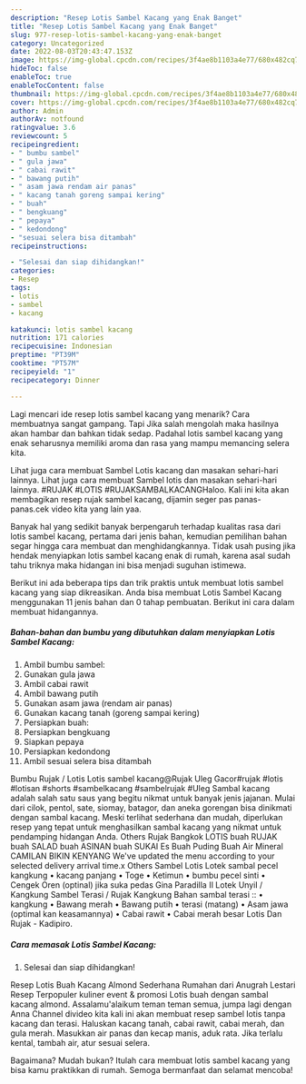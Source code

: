 ```yaml
---
description: "Resep Lotis Sambel Kacang yang Enak Banget"
title: "Resep Lotis Sambel Kacang yang Enak Banget"
slug: 977-resep-lotis-sambel-kacang-yang-enak-banget
category: Uncategorized
date: 2022-08-03T20:43:47.153Z
image: https://img-global.cpcdn.com/recipes/3f4ae8b1103a4e77/680x482cq70/lotis-sambel-kacang-foto-resep-utama.jpg
hideToc: false
enableToc: true
enableTocContent: false
thumbnail: https://img-global.cpcdn.com/recipes/3f4ae8b1103a4e77/680x482cq70/lotis-sambel-kacang-foto-resep-utama.jpg
cover: https://img-global.cpcdn.com/recipes/3f4ae8b1103a4e77/680x482cq70/lotis-sambel-kacang-foto-resep-utama.jpg
author: Admin
authorAv: notfound
ratingvalue: 3.6
reviewcount: 5
recipeingredient:
- " bumbu sambel"
- " gula jawa"
- " cabai rawit"
- " bawang putih"
- " asam jawa rendam air panas"
- " kacang tanah goreng sampai kering"
- " buah"
- " bengkuang"
- " pepaya"
- " kedondong"
- "sesuai selera bisa ditambah"
recipeinstructions:

- "Selesai dan siap dihidangkan!"
categories:
- Resep
tags:
- lotis
- sambel
- kacang

katakunci: lotis sambel kacang 
nutrition: 171 calories
recipecuisine: Indonesian
preptime: "PT39M"
cooktime: "PT57M"
recipeyield: "1"
recipecategory: Dinner

---
```



Lagi mencari ide resep lotis sambel kacang yang menarik? Cara membuatnya sangat gampang. Tapi Jika salah mengolah maka hasilnya akan hambar dan bahkan tidak sedap. Padahal lotis sambel kacang yang enak seharusnya memiliki aroma dan rasa yang mampu memancing selera kita.


Lihat juga cara membuat Sambel Lotis kacang dan masakan sehari-hari lainnya. Lihat juga cara membuat Sambel lotis dan masakan sehari-hari lainnya. #RUJAK #LOTIS #RUJAKSAMBALKACANGHaloo. Kali ini kita akan membagikan resep rujak sambel kacang, dijamin seger pas panas-panas.cek video kita yang lain yaa.

Banyak hal yang sedikit banyak berpengaruh terhadap kualitas rasa dari lotis sambel kacang, pertama dari jenis bahan, kemudian pemilihan bahan segar hingga cara membuat dan menghidangkannya. Tidak usah pusing jika hendak menyiapkan lotis sambel kacang enak di rumah, karena asal sudah tahu triknya maka hidangan ini bisa menjadi suguhan istimewa.


Berikut ini ada beberapa tips dan trik praktis untuk membuat lotis sambel kacang yang siap dikreasikan. Anda bisa membuat Lotis Sambel Kacang menggunakan 11 jenis bahan dan 0 tahap pembuatan. Berikut ini cara dalam membuat hidangannya.

<!--inarticleads1-->

##### Bahan-bahan dan bumbu yang dibutuhkan dalam menyiapkan Lotis Sambel Kacang:

1. Ambil  bumbu sambel:
1. Gunakan  gula jawa
1. Ambil  cabai rawit
1. Ambil  bawang putih
1. Gunakan  asam jawa (rendam air panas)
1. Gunakan  kacang tanah (goreng sampai kering)
1. Persiapkan  buah:
1. Persiapkan  bengkuang
1. Siapkan  pepaya
1. Persiapkan  kedondong
1. Ambil sesuai selera bisa ditambah


Bumbu Rujak / Lotis Lotis sambel kacang@Rujak Uleg Gacor#rujak #lotis #lotisan #shorts #sambelkacang #sambelrujak #Uleg Sambal kacang adalah salah satu saus yang begitu nikmat untuk banyak jenis jajanan. Mulai dari cilok, pentol, sate, siomay, batagor, dan aneka gorengan bisa dinikmati dengan sambal kacang. Meski terlihat sederhana dan mudah, diperlukan resep yang tepat untuk menghasilkan sambal kacang yang nikmat untuk pendamping hidangan Anda. Others Rujak Bangkok LOTIS buah RUJAK buah SALAD buah ASINAN buah SUKAI Es Buah Puding Buah Air Mineral CAMILAN BIKIN KENYANG We&#39;ve updated the menu according to your selected delivery arrival time.x Others Sambel Lotis Lotek sambal pecel kangkung • kacang panjang • Toge • Ketimun • bumbu pecel sinti • Cengek Oren (optinal) jika suka pedas Gina Paradilla II Lotek Unyil / Kangkung Sambel Terasi / Rujak Kangkung Bahan sambal terasi :: • kangkung • Bawang merah • Bawang putih • terasi (matang) • Asam jawa (optimal kan keasamannya) • Cabai rawit • Cabai merah besar Lotis Dan Rujak - Kadipiro. 

<!--inarticleads2-->

##### Cara memasak Lotis Sambel Kacang:


1. Selesai dan siap dihidangkan!

Resep Lotis Buah Kacang Almond Sederhana Rumahan dari Anugrah Lestari Resep Terpopuler kuliner event &amp; promosi Lotis buah dengan sambal kacang almond. Assalamu&#39;alaikum teman teman semua, jumpa lagi dengan Anna Channel divideo kita kali ini akan membuat resep sambel lotis tanpa kacang dan terasi. Haluskan kacang tanah, cabai rawit, cabai merah, dan gula merah. Masukkan air panas dan kecap manis, aduk rata. Jika terlalu kental, tambah air, atur sesuai selera. 

Bagaimana? Mudah bukan? Itulah cara membuat lotis sambel kacang yang bisa kamu praktikkan di rumah. Semoga bermanfaat dan selamat mencoba!
